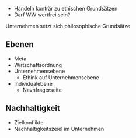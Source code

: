 - Handeln konträr zu ethischen Grundsätzen
- Darf WW wertfrei sein?

Unternehmen setzt sich philosophische Grundsätze

## Ebenen
- Meta
- Wirtschaftsordnung
- Unternehmensebene
	- Ethink auf Unternehmensebene
- Individualebene
	- Navhfragerseite

## Nachhaltigkeit
- Zielkonflikte
- Nachhaltigkeitszeiel im Unternehmen

## 
